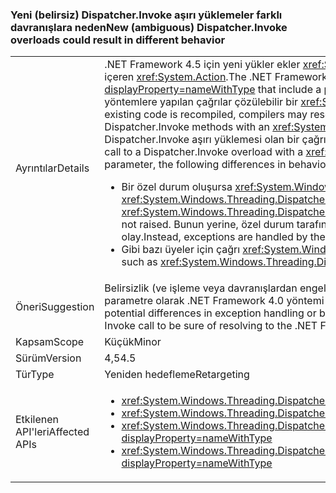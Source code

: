 ### <a name="new-ambiguous-dispatcherinvoke-overloads-could-result-in-different-behavior"></a><span data-ttu-id="4afc6-101">Yeni (belirsiz) Dispatcher.Invoke aşırı yüklemeler farklı davranışlara neden</span><span class="sxs-lookup"><span data-stu-id="4afc6-101">New (ambiguous) Dispatcher.Invoke overloads could result in different behavior</span></span>

|   |   |
|---|---|
|<span data-ttu-id="4afc6-102">Ayrıntılar</span><span class="sxs-lookup"><span data-stu-id="4afc6-102">Details</span></span>|<span data-ttu-id="4afc6-103">.NET Framework 4.5 için yeni yükler ekler <xref:System.Windows.Threading.Dispatcher.Invoke%2A?displayProperty=nameWithType> türünde bir parametre içeren <xref:System.Action>.</span><span class="sxs-lookup"><span data-stu-id="4afc6-103">The .NET Framework 4.5 adds new overloads to <xref:System.Windows.Threading.Dispatcher.Invoke%2A?displayProperty=nameWithType> that include a parameter of type <xref:System.Action>.</span></span> <span data-ttu-id="4afc6-104">Varolan kod yeniden derlendiğinde, derleyiciler sahip Dispatcher.Invoke yöntemlere yapılan çağrılar çözülebilir bir <xref:System.Delegate> Dispatcher.Invoke yöntemleriyle çağrılar gibi bir <xref:System.Action> parametresi.</span><span class="sxs-lookup"><span data-stu-id="4afc6-104">When existing code is recompiled, compilers may resolve calls to Dispatcher.Invoke methods that have a <xref:System.Delegate> parameter as calls to Dispatcher.Invoke methods with an <xref:System.Action> parameter.</span></span> <span data-ttu-id="4afc6-105">Bir çağrı, bir Dispatcher.Invoke aşırı yükleme ile bir <xref:System.Delegate> parametresi bir Dispatcher.Invoke aşırı yüklemesi olan bir çağrı olarak çözümleniyorsa, bir <xref:System.Action> parametresi, davranışta aşağıdaki farklar meydana gelebilir:</span><span class="sxs-lookup"><span data-stu-id="4afc6-105">If a call to a Dispatcher.Invoke overload with a  <xref:System.Delegate> parameter is resolved as a call to a Dispatcher.Invoke overload with an <xref:System.Action> parameter, the following differences in behavior may occur:</span></span><ul><li><span data-ttu-id="4afc6-106">Bir özel durum oluşursa <xref:System.Windows.Threading.Dispatcher.UnhandledExceptionFilter> ve <xref:System.Windows.Threading.Dispatcher.UnhandledException> olayları çoğalmaz.</span><span class="sxs-lookup"><span data-stu-id="4afc6-106">If an exception occurs, the <xref:System.Windows.Threading.Dispatcher.UnhandledExceptionFilter> and <xref:System.Windows.Threading.Dispatcher.UnhandledException> events are not raised.</span></span> <span data-ttu-id="4afc6-107">Bunun yerine, özel durum tarafından işlenen <xref:System.Threading.Tasks.TaskScheduler.UnobservedTaskException?displayProperty=name> olay.</span><span class="sxs-lookup"><span data-stu-id="4afc6-107">Instead, exceptions are handled by the <xref:System.Threading.Tasks.TaskScheduler.UnobservedTaskException?displayProperty=name> event.</span></span></li><li><span data-ttu-id="4afc6-108">Gibi bazı üyeler için çağrı <xref:System.Windows.Threading.DispatcherOperation.Result>, işlem tamamlanıncaya kadar engelleyin.</span><span class="sxs-lookup"><span data-stu-id="4afc6-108">Calls to some members, such as <xref:System.Windows.Threading.DispatcherOperation.Result>, block until the operation has completed.</span></span></li></ul>|
|<span data-ttu-id="4afc6-109">Öneri</span><span class="sxs-lookup"><span data-stu-id="4afc6-109">Suggestion</span></span>|<span data-ttu-id="4afc6-110">Belirsizlik (ve işleme veya davranışlardan engelleyen bir özel durum olası farkları) kaçınmak için kod arama Dispatcher.Invoke bir boş object [] ikinci parametre olarak .NET Framework 4.0 yöntemi aşırı yüklemesine çözümleme emin olmak için Invoke çağrısına geçirebilirsiniz.</span><span class="sxs-lookup"><span data-stu-id="4afc6-110">To avoid ambiguity (and potential differences in exception handling or blocking behaviors), code calling Dispatcher.Invoke can pass an empty object[] as a second parameter to the Invoke call to be sure of resolving to the .NET Framework 4.0 method overload.</span></span>|
|<span data-ttu-id="4afc6-111">Kapsam</span><span class="sxs-lookup"><span data-stu-id="4afc6-111">Scope</span></span>|<span data-ttu-id="4afc6-112">Küçük</span><span class="sxs-lookup"><span data-stu-id="4afc6-112">Minor</span></span>|
|<span data-ttu-id="4afc6-113">Sürüm</span><span class="sxs-lookup"><span data-stu-id="4afc6-113">Version</span></span>|<span data-ttu-id="4afc6-114">4,5</span><span class="sxs-lookup"><span data-stu-id="4afc6-114">4.5</span></span>|
|<span data-ttu-id="4afc6-115">Tür</span><span class="sxs-lookup"><span data-stu-id="4afc6-115">Type</span></span>|<span data-ttu-id="4afc6-116">Yeniden hedefleme</span><span class="sxs-lookup"><span data-stu-id="4afc6-116">Retargeting</span></span>|
|<span data-ttu-id="4afc6-117">Etkilenen API'leri</span><span class="sxs-lookup"><span data-stu-id="4afc6-117">Affected APIs</span></span>|<ul><li><xref:System.Windows.Threading.Dispatcher.Invoke(System.Delegate,System.Object[])?displayProperty=nameWithType></li><li><xref:System.Windows.Threading.Dispatcher.Invoke(System.Delegate,System.TimeSpan,System.Object[])?displayProperty=nameWithType></li><li><xref:System.Windows.Threading.Dispatcher.Invoke(System.Delegate,System.TimeSpan,System.Windows.Threading.DispatcherPriority,System.Object[])?displayProperty=nameWithType></li><li><xref:System.Windows.Threading.Dispatcher.Invoke(System.Delegate,System.Windows.Threading.DispatcherPriority,System.Object[])?displayProperty=nameWithType></li></ul>|

